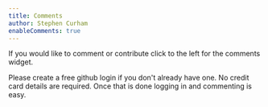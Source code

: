 ```yaml
---
title: Comments
author: Stephen Curham
enableComments: true
---
```

If you  would like to comment or contribute click to the left for the comments widget.
 
Please create a free github login if you don't already have one. No credit card details are required. Once that is done logging in and commenting is easy. 

